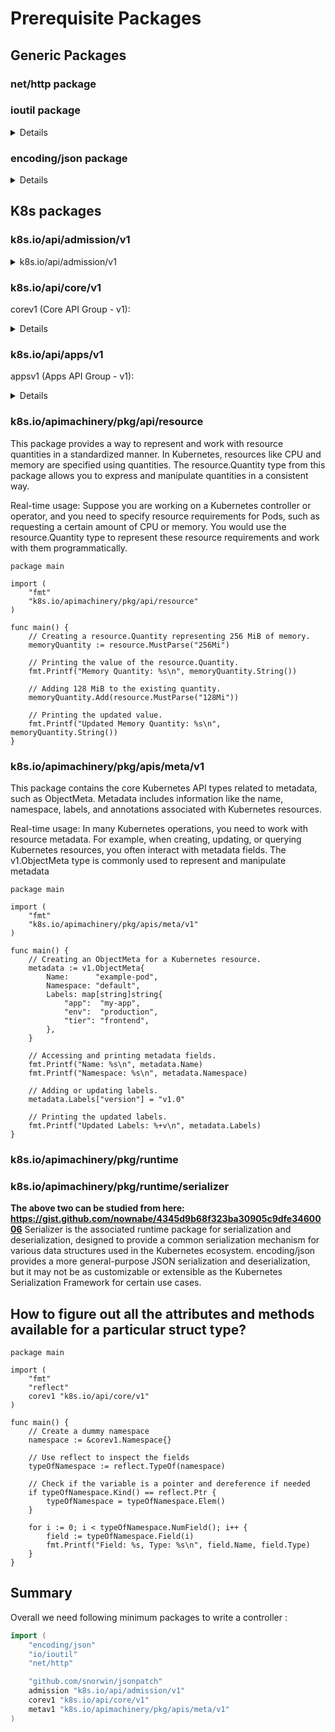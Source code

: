 # Prerequisite Packages 
## Generic Packages
### net/http package 
### ioutil package
<details>
	
The ioutil package in Go is part of the standard library and provides utility functions for working with I/O operations. It's commonly used for reading and writing files, among other I/O-related tasks.

#### Example 1: Reading a File
```go
package main

import (
	"fmt"
	"io/ioutil"
)

func main() {
	// Specify the path to the file you want to read.
	filePath := "example.txt"

	// Read the entire contents of the file into a byte slice.
	content, err := ioutil.ReadFile(filePath)
	if err != nil {
		fmt.Printf("Error reading file: %v\n", err)
		return
	}

	// Convert the byte slice to a string and print the content.
	fmt.Printf("File Content:\n%s\n", string(content))
}
```
#### Example 2: Writing to a File
```go
package main

import (
	"fmt"
	"io/ioutil"
)

func main() {
	// Specify the content you want to write to the file.
	content := []byte("Hello, ioutil!\nThis is a sample file.")

	// Specify the path to the file you want to write.
	filePath := "output.txt"

	// Write the content to the file with 0644 permissions.
	err := ioutil.WriteFile(filePath, content, 0644)
	if err != nil {
		fmt.Printf("Error writing to file: %v\n", err)
		return
	}

	fmt.Printf("Content successfully written to %s\n", filePath)
}
```
#### Example 3: Reading Files in a Directory
```go
package main

import (
	"fmt"
	"io/ioutil"
)

func main() {
	// Specify the path to the directory you want to read.
	dirPath := "path/to/directory"

	// Read the list of file names in the directory.
	fileInfos, err := ioutil.ReadDir(dirPath)
	if err != nil {
		fmt.Printf("Error reading directory: %v\n", err)
		return
	}

	// Print the names of files in the directory.
	fmt.Println("Files in the directory:")
	for _, fileInfo := range fileInfos {
		fmt.Println(fileInfo.Name())
	}
}
```
#### Example 4: Reading from Standard Input
```go
package main

import (
	"fmt"
	"io/ioutil"
	"os"
)

func main() {
	fmt.Print("Enter some text: ")

	// Read from standard input (stdin) until the user presses Enter (newline).
	userInput, err := ioutil.ReadAll(os.Stdin)
	if err != nil {
		fmt.Printf("Error reading from stdin: %v\n", err)
		return
	}

	// Print the user input.
	fmt.Printf("You entered: %s", userInput)
}
```
</details>

### encoding/json package
<details>
    
 In Go, marshaling and unmarshaling refer to the process of converting Go data structures to and from JSON format. The encoding/json package in the standard library provides functions for these operations.
 #### JSON Marshaling (Struct to JSON):
 ```golang
package main

import (
	"encoding/json"
	"fmt"
)

// Define a sample struct
type Person struct {
	Name  string `json:"name"`
	Age   int    `json:"age"`
	City  string `json:"city"`
	Email string `json:"email,omitempty"` // "omitempty" option skips the field if it's empty
}

func main() {
	// Create an instance of the struct
	person := Person{
		Name:  "John Doe",
		Age:   30,
		City:  "New York",
		Email: "john@example.com",
	}

	// Marshal the struct to JSON
	jsonData, err := json.Marshal(person)
	if err != nil {
		fmt.Println("Error marshaling JSON:", err)
		return
	}

	// Print the JSON data
	fmt.Println("JSON representation:")
	fmt.Println(string(jsonData))
}
```
#### JSON Unmarshaling (JSON to Struct):

```golang
package main

import (
	"encoding/json"
	"fmt"
)

// Define a sample struct
type Person struct {
	Name  string `json:"name"`
	Age   int    `json:"age"`
	City  string `json:"city"`
	Email string `json:"email,omitempty"`
}

func main() {
	// JSON data as a byte slice
	jsonData := []byte(`{"name":"Alice","age":25,"city":"San Francisco","email":"alice@example.com"}`)

	// Create an instance of the struct
	var person Person

	// Unmarshal JSON data to the struct
	err := json.Unmarshal(jsonData, &person)
	if err != nil {
		fmt.Println("Error unmarshaling JSON:", err)
		return
	}

	// Print the struct
	fmt.Println("Unmarshaled struct:")
	fmt.Printf("%+v\n", person)
}
```  
</details>

## K8s packages
### k8s.io/api/admission/v1
<details>
	<summary>k8s.io/api/admission/v1</summary>
AdmissionReview describes an admission review request/response.

Reference:
- https://kubernetes.io/docs/reference/config-api/apiserver-admission.v1/#admission-k8s-io-v1-AdmissionRequest
- https://pkg.go.dev/k8s.io/api/admission/v1#AdmissionReview

```golang
package main

import (
	"encoding/json"
	"fmt"
	"net/http"
	"strings"

	admissionv1 "k8s.io/api/admission/v1"
	metav1 "k8s.io/apimachinery/pkg/apis/meta/v1"
)

func admissionHandler(w http.ResponseWriter, r *http.Request) {
	// Read the AdmissionReview request
	var admissionReview admissionv1.AdmissionReview
	if err := json.NewDecoder(r.Body).Decode(&admissionReview); err != nil {
		http.Error(w, fmt.Sprintf("Error decoding admission review request: %v", err), http.StatusBadRequest)
		return
	}

	// Process the AdmissionReview
	response := processAdmission(admissionReview)

	// Send the AdmissionReview response
	if err := json.NewEncoder(w).Encode(response); err != nil {
		http.Error(w, fmt.Sprintf("Error encoding admission review response: %v", err), http.StatusInternalServerError)
		return
	}
}

func processAdmission(review admissionv1.AdmissionReview) admissionv1.AdmissionReview {
	response := admissionv1.AdmissionReview{
		TypeMeta: metav1.TypeMeta{
			Kind:       "AdmissionReview",
			APIVersion: "admission.k8s.io/v1",
		},
		Response: &admissionv1.AdmissionResponse{
			UID: review.Request.UID,
		},
	}

	// Check if the admission request is for a Pod creation
	if review.Request.Kind.Kind == "Pod" && review.Request.Operation == admissionv1.Create {
		// Check if the Pod has the label "deny-pod: true"
		labels := review.Request.Object.GetObjectKind().(*metav1.ObjectMeta).GetLabels()
		if value, exists := labels["deny-pod"]; exists && strings.ToLower(value) == "true" {
			response.Response.Allowed = false
			response.Response.Result = &metav1.Status{
				Message: "Pod creation denied: deny-pod label set to true",
			}
		} else {
			response.Response.Allowed = true
		}
	} else {
		// Allow other admission requests
		response.Response.Allowed = true
	}

	return response
}

func main() {
	http.HandleFunc("/admission", admissionHandler)
	fmt.Println("Admission Controller listening on :8080...")
	http.ListenAndServe(":8080", nil)
}
```

#### How to test the above code

##### Step1: Prepare the AdmissionReview Request
```golang
// admission_review.json
{
  "apiVersion": "admission.k8s.io/v1",
  "kind": "AdmissionReview",
  "request": {
    "uid": "test-uid",
    "kind": {
      "kind": "Pod"
    },
    "operation": "CREATE",
    "object": {
      "metadata": {
        "labels": {
          "deny-pod": "true"
        }
      }
    }
  }
}
```
##### Send the AdmissionReview Request to the Server:
```bash
curl -X POST \
     --header "Content-Type: application/json" \
     --data @admission_review.json \
     http://localhost:8080/admission
```

##### Observe the Server Response:
```bash
{
  "apiVersion": "admission.k8s.io/v1",
  "kind": "AdmissionReview",
  "response": {
    "uid": "test-uid",
    "allowed": false,
    "status": {
      "message": "Pod creation denied: deny-pod label set to true"
    }
  }
}
```
</details>

### k8s.io/api/core/v1
corev1 (Core API Group - v1):

<details>
	
#### Pod:
Represents the smallest deployable units in the Kubernetes object model.

#### Service:
Exposes a set of pods as a network service.

#### Node:
Represents a worker node in the cluster.

#### Namespace:
Provides a way to divide cluster resources between multiple users.
</details>

### k8s.io/api/apps/v1
appsv1 (Apps API Group - v1):
<details> 

#### Deployment:
Provides declarative updates to applications.

#### StatefulSet:
Manages the deployment and scaling of a set of Pods.

#### DaemonSet:
Ensures that all nodes run a copy of a Pod.

#### ReplicaSet:
Maintains a stable set of replica Pods running at any given time.
</details>




### k8s.io/apimachinery/pkg/api/resource
This package provides a way to represent and work with resource quantities in a standardized manner. In Kubernetes, resources like CPU and memory are specified using quantities. 
The resource.Quantity type from this package allows you to express and manipulate quantities in a consistent way.

Real-time usage: Suppose you are working on a Kubernetes controller or operator, and you need to specify resource requirements for Pods, such as requesting a certain amount of CPU or memory. You would use the resource.Quantity type to represent these resource requirements and work with them programmatically.

```golang
package main

import (
	"fmt"
	"k8s.io/apimachinery/pkg/api/resource"
)

func main() {
	// Creating a resource.Quantity representing 256 MiB of memory.
	memoryQuantity := resource.MustParse("256Mi")

	// Printing the value of the resource.Quantity.
	fmt.Printf("Memory Quantity: %s\n", memoryQuantity.String())

	// Adding 128 MiB to the existing quantity.
	memoryQuantity.Add(resource.MustParse("128Mi"))

	// Printing the updated value.
	fmt.Printf("Updated Memory Quantity: %s\n", memoryQuantity.String())
}
```
### k8s.io/apimachinery/pkg/apis/meta/v1
This package contains the core Kubernetes API types related to metadata, such as ObjectMeta. 
Metadata includes information like the name, namespace, labels, and annotations associated with Kubernetes resources.

Real-time usage: In many Kubernetes operations, you need to work with resource metadata. 
For example, when creating, updating, or querying Kubernetes resources, you often interact with metadata fields. The v1.ObjectMeta type is commonly used to represent and manipulate metadata

```golang
package main

import (
	"fmt"
	"k8s.io/apimachinery/pkg/apis/meta/v1"
)

func main() {
	// Creating an ObjectMeta for a Kubernetes resource.
	metadata := v1.ObjectMeta{
		Name:      "example-pod",
		Namespace: "default",
		Labels: map[string]string{
			"app":  "my-app",
			"env":  "production",
			"tier": "frontend",
		},
	}

	// Accessing and printing metadata fields.
	fmt.Printf("Name: %s\n", metadata.Name)
	fmt.Printf("Namespace: %s\n", metadata.Namespace)

	// Adding or updating labels.
	metadata.Labels["version"] = "v1.0"

	// Printing the updated labels.
	fmt.Printf("Updated Labels: %+v\n", metadata.Labels)
}
```


### k8s.io/apimachinery/pkg/runtime
### k8s.io/apimachinery/pkg/runtime/serializer

**The above two can be studied from here: https://gist.github.com/nownabe/4345d9b68f323ba30905c9dfe3460006**
Serializer is the associated runtime package for serialization and deserialization, designed to provide a common serialization mechanism for various data structures used in the Kubernetes ecosystem.
encoding/json provides a more general-purpose JSON serialization and deserialization, but it may not be as customizable or extensible as the Kubernetes Serialization Framework for certain use cases.

## How to figure out all the attributes and methods available for a particular struct type?

```golang
package main

import (
	"fmt"
	"reflect"
	corev1 "k8s.io/api/core/v1"
)

func main() {
	// Create a dummy namespace
	namespace := &corev1.Namespace{}

	// Use reflect to inspect the fields
	typeOfNamespace := reflect.TypeOf(namespace)

	// Check if the variable is a pointer and dereference if needed
	if typeOfNamespace.Kind() == reflect.Ptr {
		typeOfNamespace = typeOfNamespace.Elem()
	}

	for i := 0; i < typeOfNamespace.NumField(); i++ {
		field := typeOfNamespace.Field(i)
		fmt.Printf("Field: %s, Type: %s\n", field.Name, field.Type)
	}
}
```

## Summary 
Overall we need following minimum packages to write a controller :

```go
import (
	"encoding/json"
	"io/ioutil"
	"net/http"

	"github.com/snorwin/jsonpatch"
	admission "k8s.io/api/admission/v1"
	corev1 "k8s.io/api/core/v1"
	metav1 "k8s.io/apimachinery/pkg/apis/meta/v1"
)
```



